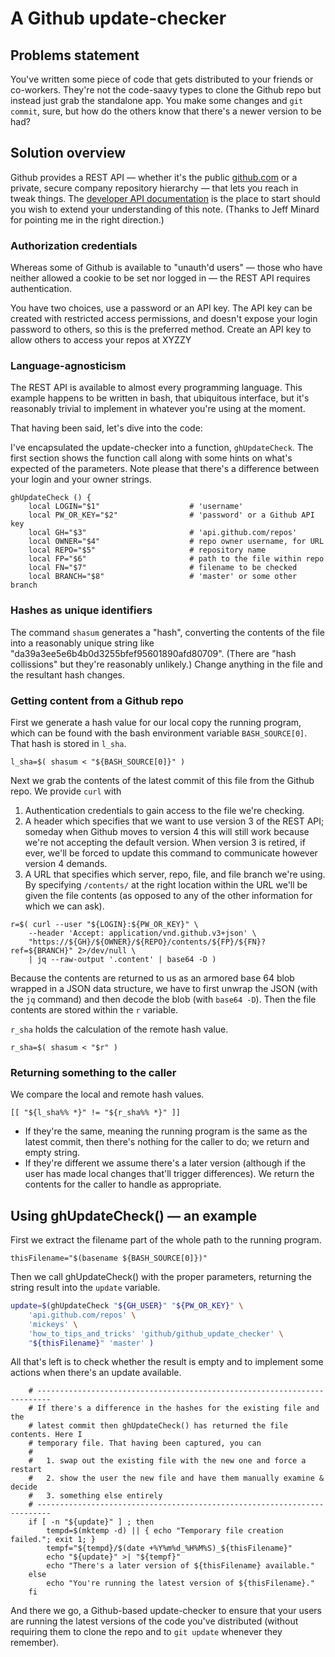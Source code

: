 # A Github update-checker

## Problems statement

You've written some piece of code that gets distributed to your friends or co-workers. They're not the code-saavy types to clone the Github repo but instead just grab the standalone app. You make some changes and `git commit`, sure, but how do the others know that there's a newer version to be had?

## Solution overview

Github provides a REST API &#8212; whether it's the public [github.com](https://github.com) or a private, secure company repository hierarchy &#8212; that lets you reach in tweak things. The [developer API documentation](https://developer.github.com/v3/) is the place to start should you wish to extend your understanding of this note. (Thanks to Jeff Minard for pointing me in the right direction.)

### Authorization credentials

Whereas some of Github is available to "unauth'd users" &#8212; those who have neither allowed a cookie to be set nor logged in &#8212; the REST API requires authentication.

You have two choices, use a password or an API key. The API key can be created with restricted access permissions, and doesn't expose your login password to others, so this is the preferred method. Create an API key to allow others to access your repos at XYZZY

### Language-agnosticism

The REST API is available to almost every programming language. This example happens to be written in bash, that ubiquitous interface, but it's reasonably trivial to implement in whatever you're using at the moment.

That having been said, let's dive into the code:

I've encapsulated the update-checker into a function, `ghUpdateCheck`. The first section shows the function call along with some hints on what's expected of the parameters. Note please that there's a difference between your login and your owner strings.

```
ghUpdateCheck () {
	local LOGIN="$1"					# 'username'
	local PW_OR_KEY="$2"				# 'password' or a Github API key
	local GH="$3"						# 'api.github.com/repos'
	local OWNER="$4"					# repo owner username, for URL
	local REPO="$5"						# repository name
	local FP="$6"						# path to the file within repo
	local FN="$7"						# filename to be checked
	local BRANCH="$8"					# 'master' or some other branch
```

### Hashes as unique identifiers

The command `shasum` generates a "hash", converting the contents of the file into a reasonably unique string like "da39a3ee5e6b4b0d3255bfef95601890afd80709". (There are "hash collissions" but they're reasonably unlikely.) Change anything in the file and the resultant hash changes.

### Getting content from a Github repo

First we generate a hash value for our local copy the running program, which can be found with the bash environment variable `BASH_SOURCE[0]`. That hash is stored in `l_sha`.

```
l_sha=$( shasum < "${BASH_SOURCE[0]}" )
```

Next we grab the contents of the latest commit of this file from the Github repo. We provide `curl` with

1. Authentication credentials to gain access to the file we're checking.
2. A header which specifies that we want to use version 3 of the REST API; someday when Github moves to version 4 this will still work because we're not accepting the default version. When version 3 is retired, if ever, we'll be forced to update this command to communicate however version 4 demands.
3. A URL that specifies which server, repo, file, and file branch we're using. By specifying `/contents/` at the right location within the URL we'll be given the file contents (as opposed to any of the other information for which we can ask).

```
r=$( curl --user "${LOGIN}:${PW_OR_KEY}" \
	--header 'Accept: application/vnd.github.v3+json' \
	"https://${GH}/${OWNER}/${REPO}/contents/${FP}/${FN}?ref=${BRANCH}" 2>/dev/null \
	| jq --raw-output '.content' | base64 -D )
```

Because the contents are returned to us as an armored base 64 blob wrapped in a JSON data structure, we have to first unwrap the JSON (with the `jq` command) and then decode the blob (with `base64 -D`). Then the file contents are stored within the `r` variable.

`r_sha` holds the calculation of the remote hash value.

```
r_sha=$( shasum < "$r" )
```

### Returning something to the caller

We compare the local and remote hash values.

```
[[ "${l_sha%% *}" != "${r_sha%% *}" ]]
```

* If they're the same, meaning the running program is the same as the latest commit, then there's nothing for the caller to do; we return and empty string.
* If they're different we assume there's a later version (although if the user has made local changes that'll trigger differences). We return the contents for the caller to handle as appropriate.


## Using ghUpdateCheck() &#8212; an example

First we extract the filename part of the whole path to the running program.

```
thisFilename="$(basename ${BASH_SOURCE[0]})"
```

Then we call ghUpdateCheck() with the proper parameters, returning the string result into the `update` variable.

```bash
update=$(ghUpdateCheck "${GH_USER}" "${PW_OR_KEY}" \
	'api.github.com/repos' \
	'mickeys' \
	'how_to_tips_and_tricks' 'github/github_update_checker' \
	"${thisFilename}" 'master' )
```

All that's left is to check whether the result is empty and to implement some actions when there's an update available.

```
	# -------------------------------------------------------------------------
	# If there's a difference in the hashes for the existing file and the
	# latest commit then ghUpdateCheck() has returned the file contents. Here I
	# temporary file. That having been captured, you can
	#
	#   1. swap out the existing file with the new one and force a restart
	#   2. show the user the new file and have them manually examine & decide
	#   3. something else entirely
	# -------------------------------------------------------------------------
	if [ -n "${update}" ] ; then
		tempd=$(mktemp -d) || { echo "Temporary file creation failed."; exit 1; }
		tempf="${tempd}/$(date +%Y%m%d_%H%M%S)_${thisFilename}"
		echo "${update}" >| "${tempf}"
		echo "There's a later version of ${thisFilename} available."
	else
		echo "You're running the latest version of ${thisFilename}."
	fi
```

And there we go, a Github-based update-checker to ensure that your users are running the latest versions of the code you've distributed (without requiring them to clone the repo and to `git update` whenever they remember).